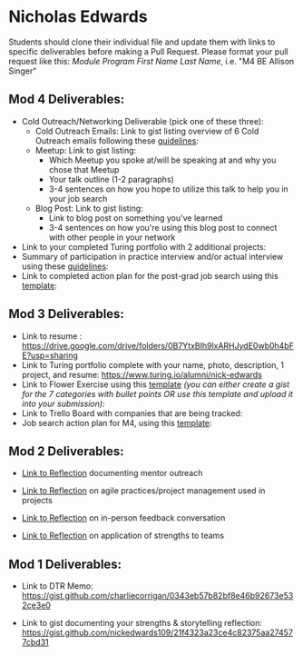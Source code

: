 # Nicholas Edwards

Students should clone their individual file and update them with links to specific deliverables before making a Pull Request. Please format your pull request like this: *Module Program First Name Last Name*, i.e. "M4 BE Allison Singer" 

## Mod 4 Deliverables:
* Cold Outreach/Networking Deliverable (pick one of these three):
    * Cold Outreach Emails: Link to gist listing overview of 6 Cold Outreach emails following these [guidelines](https://github.com/turingschool/career-development-curriculum/blob/master/module_four/cold_outreach_deliverable_guidelines.md):
    * Meetup: Link to gist listing: 
      * Which Meetup you spoke at/will be speaking at and why you chose that Meetup
      * Your talk outline (1-2 paragraphs)
      * 3-4 sentences on how you hope to utilize this talk to help you in your job search
    * Blog Post: Link to gist listing:
       * Link to blog post on something you've learned
       * 3-4 sentences on how you're using this blog post to connect with other people in your network 
* Link to your completed Turing portfolio with 2 additional projects: 
* Summary of participation in practice interview and/or actual interview using these [guidelines](https://github.com/turingschool/career-development-curriculum/blob/master/module_four/interview_practice_reflection_guidelines.md):
* Link to completed action plan for the post-grad job search using this [template](https://github.com/turingschool/career-development-curriculum/blob/master/module_four/post_grad_plan.md): 

## Mod 3 Deliverables:

* Link to resume : https://drive.google.com/drive/folders/0B7YtxBIh9lxARHJydE0wb0h4bFE?usp=sharing
* Link to Turing portfolio complete with your name, photo, description, 1 project, and resume: https://www.turing.io/alumni/nick-edwards
* Link to Flower Exercise using this [template](https://github.com/turingschool/career-development-curriculum/blob/master/files/Career%20Unit%20-%20The%20Flower%20Diagram.pdf) *(you can either create a gist for the 7 categories with bullet points OR use this template and upload it into your submission):*
* Link to Trello Board with companies that are being tracked:
* Job search action plan for M4, using this [template](https://github.com/turingschool/career-development-curriculum/blob/master/module_three/mod_4_action_plan_template.md):

## Mod 2 Deliverables:
* [Link to Reflection](https://gist.github.com/nickedwards109/632c4b09c4d55a797b422f8da49a4751) documenting mentor outreach

* [Link to Reflection](https://gist.github.com/nickedwards109/c714aaf4a077ade225e00f3ed17a221e) on agile practices/project management used in projects

* [Link to Reflection](https://gist.github.com/nickedwards109/d8000e5214910c3c6bb363293aaf0f01) on in-person feedback conversation

* [Link to Reflection](https://gist.github.com/nickedwards109/df58eb44cb0c14689571982c1cde1d5e) on application of strengths to teams


## Mod 1 Deliverables:
* Link to DTR Memo:
https://gist.github.com/charliecorrigan/0343eb57b82bf8e46b92673e532ce3e0

* Link to gist documenting your strengths & storytelling reflection:
https://gist.github.com/nickedwards109/21f4323a23ce4c82375aa274577cbd31
